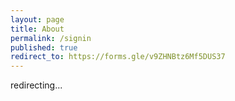 ```yaml
---
layout: page
title: About
permalink: /signin
published: true
redirect_to: https://forms.gle/v9ZHNBtz6Mf5DUS37
---
```


redirecting...
